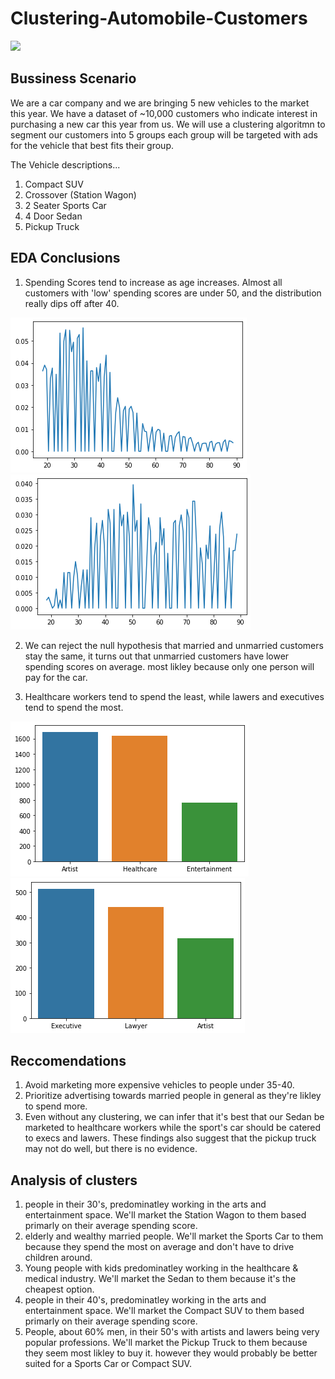 # Clustering-Automobile-Customers

<img src="images/download.png/">

## Bussiness Scenario
We are a car company and we are bringing 5 new vehicles to the market this year. We have a dataset of ~10,000 customers who indicate interest in purchasing a new car this year from us. We will use a clustering algoritmn to segment our customers into 5 groups each group will be targeted with ads for the vehicle that best fits their group. 

The Vehicle descriptions...
1. Compact SUV
2. Crossover (Station Wagon)
3. 2 Seater Sports Car
4. 4 Door Sedan
5. Pickup Truck

## EDA Conclusions
1. Spending Scores tend to increase as age increases. Almost all customers with 'low' spending scores are under 50, and the distribution really dips off after 40.
<img src="images/low1.png/">
<img src="images/high1.png/">

2. We can reject the null hypothesis that married and unmarried customers stay the same, it turns out that unmarried customers have lower spending scores on average. most likley because only one person will pay for the car.

3. Healthcare workers tend to spend the least, while lawers and executives tend to spend the most.
<img src="images/low2.png/">
<img src="images/high2.png/">

## Reccomendations
1. Avoid marketing more expensive vehicles to people under 35-40.
2. Prioritize advertising towards married people in general as they're likley to spend more.
3. Even without any clustering, we can infer that it's best that our Sedan be marketed to healthcare workers while the sport's car should be catered to execs and lawers. These findings also suggest that the pickup truck may not do well, but there is no evidence.

## Analysis of clusters
1. people in their 30's, predominatley working in the arts and entertainment space. We'll market the Station Wagon to them based primarly on their average spending score.
2. elderly and wealthy married people. We'll market the Sports Car to them because they spend the most on average and don't have to drive children around.
3. Young people with kids predominatley working in the healthcare & medical industry. We'll market the Sedan to them because it's the cheapest option.
4. people in their 40's, predominatley working in the arts and entertainment space. We'll market the Compact SUV to them based primarly on their average spending score.
5. People, about 60% men, in their 50's with artists and lawers being very popular professions. We'll market the Pickup Truck to them because they seem most likley to buy it. however they would probably be better suited for a Sports Car or Compact SUV.
